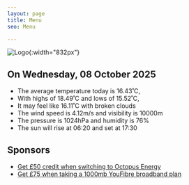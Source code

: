 ```yaml
---
layout: page
title: Menu
seo: Menu

---
```


![Logo](/images/logo.jpg){:width="832px"}

<!-- weather_marker starts -->
## On Wednesday, 08 October 2025

- The average temperature today is 16.43˚C,
- With highs of 18.49˚C and lows of 15.52˚C,
- It may feel like 16.11˚C with broken clouds
- The wind speed is 4.12m/s and visibility is 10000m
- The pressure is 1024hPa and humidity is 76%
- The sun will rise at 06:20 and set at 17:30

<!-- weather_marker ends -->

## Sponsors

- [Get £50 credit when switching to Octopus Energy](https://bit.ly/3oD1nnS)
- [Get £75 when taking a 1000mb YouFibre broadband plan](https://aklam.io/91zWhU?)
